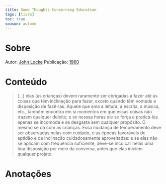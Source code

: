 ```yaml
---
title: Some Thoughts Concerning Education
tags: [livro]
toc: true
season: automn
---
```

# Sobre
Autor: [John Locke](John%20Locke)
Publicação: [1960](1960)
# Conteúdo
> (…) elas (as crianças) devem raramente ser obrigadas a fazer até as coisas que têm inclinação para fazer, exceto quando têm vontade e disposição de fazê-las. Aquele que ama a leitura, a escrita, a música, etc., também encontra em si momentos em que essas coisas não trazem qualquer deleite; e se nessas horas ele se força a praticá-las apenas se incomoda e se desgasta sem qualquer propósito. O mesmo se dá com as crianças. Essa mudança de temperamento deve ser observadas nelas com cuidado, e as épocas favoráveis de aptidão e de inclinação cuidadosamente aproveitadas: e se elas não se aplicam com frequência suficiente, deve-se inculcar nelas uma boa disposição por meio da conversa, antes que elas iniciem qualquer projeto.
# Anotações
